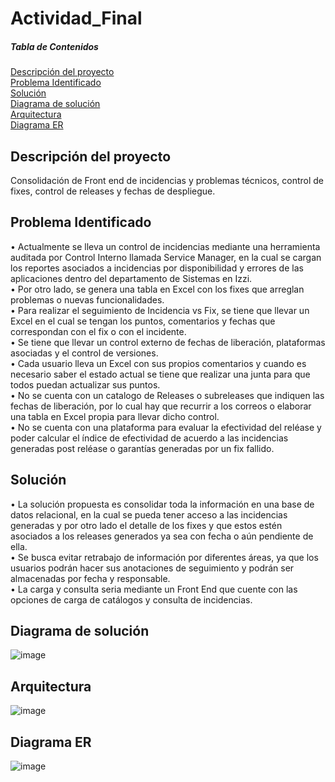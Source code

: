 

# Actividad_Final
##### Tabla de Contenidos

[Descripción del proyecto](#descripción-del-proyecto)</br>
[Problema Identificado](#problema-identificado)</br>
[Solución](#solución)</br>
[Diagrama de solución](#diagrama-de-solución)</br>
[Arquitectura](#arquitectura)</br>
[Diagrama ER](#diagrama-er)</br>

## Descripción del proyecto
Consolidación de Front end de incidencias y problemas técnicos, control de fixes, control de releases y fechas de despliegue.

## Problema Identificado
•	Actualmente se lleva un control de incidencias mediante una herramienta auditada por Control Interno llamada Service Manager, en la cual se cargan los reportes asociados a incidencias por disponibilidad y errores de las aplicaciones dentro del departamento de Sistemas en Izzi.</br>
•	Por otro lado, se genera una tabla en Excel con los fixes que arreglan problemas o nuevas funcionalidades.</br>
•	Para realizar el seguimiento de Incidencia vs Fix, se tiene que llevar un Excel en el cual se tengan los puntos, comentarios y fechas que correspondan con el fix o con el incidente.</br>
•	Se tiene que llevar un control externo de fechas de liberación, plataformas asociadas y el control de versiones.</br>
•	Cada usuario lleva un Excel con sus propios comentarios y cuando es necesario saber el estado actual se tiene que realizar una junta para que todos puedan actualizar sus puntos.</br>
•	No se cuenta con un catalogo de Releases o subreleases que indiquen las fechas de liberación, por lo cual hay que recurrir a los correos o elaborar una tabla en Excel propia para llevar dicho control.</br>
•	No se cuenta con una plataforma para evaluar la efectividad del reléase y poder calcular el índice de efectividad de acuerdo a las incidencias generadas post reléase o garantías generadas por un fix fallido.</br>

## Solución
•	La solución propuesta es consolidar toda la información en una base de datos relacional, en la cual se pueda tener acceso a las incidencias generadas y por otro lado el detalle de los fixes y que estos estén asociados a los releases generados ya sea con fecha o aún pendiente de ella.</br>
•	Se busca evitar retrabajo de información por diferentes áreas, ya que los usuarios podrán hacer sus anotaciones de seguimiento y podrán ser almacenadas por fecha y responsable.</br>
•	 La carga y consulta seria mediante un Front End que cuente con las opciones de carga de catálogos y consulta de incidencias.</br>

## Diagrama de solución
![image](https://user-images.githubusercontent.com/46138134/207199283-c0fdab32-6c90-4dd4-8627-78c4eb7deb5c.png)

## Arquitectura
![image](https://user-images.githubusercontent.com/46138134/207199788-ab0d320c-fc0a-4fac-ac66-d71fa8651dda.png)

## Diagrama ER
![image](https://user-images.githubusercontent.com/46138134/207199838-72a93d89-57cf-461e-8ad8-c091df45d210.png)

